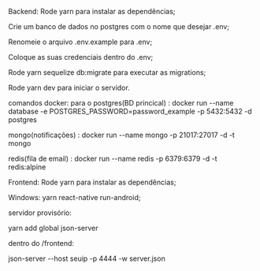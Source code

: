Backend:
Rode yarn para instalar as dependências;

Crie um banco de dados no postgres com o nome que desejar .env;

Renomeie o arquivo .env.example para .env;

Coloque as suas credenciais dentro do .env;

Rode yarn sequelize db:migrate para executar as migrations;

Rode yarn dev para iniciar o servidor.

comandos docker:
para o postgres(BD princical) : docker run --name database -e POSTGRES_PASSWORD=password_example -p 5432:5432 -d postgres

mongo(notificações) : docker run --name mongo -p 21017:27017 -d -t mongo

redis(fila de email) : docker run --name redis -p 6379:6379 -d -t redis:alpine


Frontend:
Rode yarn para instalar as dependências;

Windows: yarn react-native run-android;

servidor provisório:

yarn add global json-server

dentro do /frontend:

json-server --host seuip -p 4444 -w server.json
